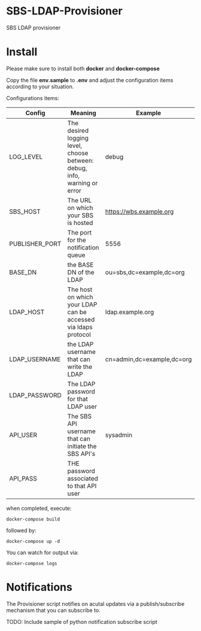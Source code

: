 # SBS-LDAP-Provisioner
SBS LDAP provisioner

# Install

Please make sure to install both **docker** and **docker-compose**

Copy the file **env.sample** to **.env** and adjust the configuration items according to your situation.

Configurations items:

Config | Meaning | Example
--- | --- | ---
LOG_LEVEL | The desired logging level, choose between: debug, info, warning or error | debug
SBS_HOST | The URL on which your SBS is hosted | https://wbs.example.org
PUBLISHER_PORT | The port for the notification queue | 5556
BASE_DN | the BASE DN of the LDAP | ou=sbs,dc=example,dc=org
LDAP_HOST | The host on which your LDAP can be accessed via ldaps protocol | ldap.example.org
LDAP_USERNAME | the LDAP username that can write the LDAP | cn=admin,dc=example,dc=org
LDAP_PASSWORD | The LDAP password for that LDAP user | <your LDAP password>
API_USER | The SBS API username that can initiate the SBS API's | sysadmin
API_PASS | THE password associated to that API user | <your API password>

when completed, execute:
```
docker-compose build
```

followed by:
```
docker-compose up -d
```

You can watch for output via:

```
docker-compose logs
```

# Notifications

The Provisioner script notifies on acutal updates via a publish/subscribe mechanism that you can subscribe to.

TODO: Include sample of python notification subscribe script